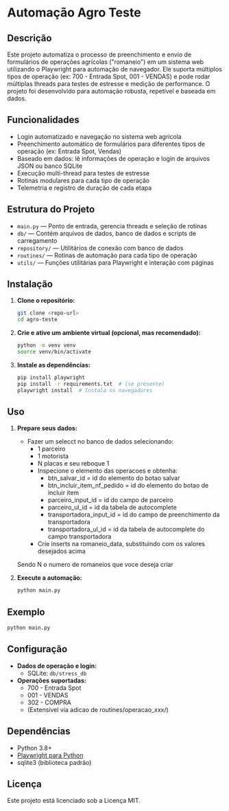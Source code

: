 # Automação Agro Teste

## Descrição

Este projeto automatiza o processo de preenchimento e envio de formulários de operações agrícolas ("romaneio") em um sistema web utilizando o Playwright para automação de navegador. Ele suporta múltiplos tipos de operação (ex: 700 - Entrada Spot, 001 - VENDAS) e pode rodar múltiplas threads para testes de estresse e medição de performance. O projeto foi desenvolvido para automação robusta, repetível e baseada em dados.

## Funcionalidades

- Login automatizado e navegação no sistema web agrícola
- Preenchimento automático de formulários para diferentes tipos de operação (ex: Entrada Spot, Vendas)
- Baseado em dados: lê informações de operação e login de arquivos JSON ou banco SQLite
- Execução multi-thread para testes de estresse
- Rotinas modulares para cada tipo de operação
- Telemetria e registro de duração de cada etapa

## Estrutura do Projeto

- `main.py` — Ponto de entrada, gerencia threads e seleção de rotinas
- `db/` — Contém arquivos de dados, banco de dados e scripts de carregamento
- `repository/` — Utilitários de conexão com banco de dados
- `routines/` — Rotinas de automação para cada tipo de operação
- `utils/` — Funções utilitárias para Playwright e interação com páginas

## Instalação

1. **Clone o repositório:**
   ```bash
   git clone <repo-url>
   cd agro-teste
   ```
2. **Crie e ative um ambiente virtual (opcional, mas recomendado):**
   ```bash
   python -m venv venv
   source venv/bin/activate
   ```
3. **Instale as dependências:**
   ```bash
   pip install playwright
   pip install -r requirements.txt  # (se presente)
   playwright install  # Instala os navegadores
   ```

## Uso

1. **Prepare seus dados:**
   - Fazer um selecct no banco de dados selecionando:
        - 1 parceiro
        - 1 motorista
        - N placas e seu reboque 1
        - Inspecione o elemento das operacoes e obtenha:
            - btn_salvar_id = id do elemento do botao salvar
            - btn_incluir_item_nf_pedido = id do elemento do botao de incluir item
            - parceiro_input_id = id do campo de parceiro
            - parceiro_ul_id = id da tabela de autocomplete
            - transportadora_input_id = id do campo de preenchimento da transportadora
            - transportadora_ul_id = id da tabela de autocomplete do campo transportadora
        - Crie inserts na romaneio_data, substituindo com os valores desejados acima


    Sendo N o numero de romaneios que voce deseja criar
2. **Execute a automação:**
   ```bash
   python main.py
   ```

## Exemplo

```python
python main.py
```

## Configuração

- **Dados de operação e login:**
  - SQLite: `db/stress_db`
- **Operações suportadas:**
  - 700 - Entrada Spot
  - 001 - VENDAS
  - 302 - COMPRA
  - (Extensível via adicao de routines/operacao_xxx/)

## Dependências

- Python 3.8+
- [Playwright para Python](https://playwright.dev/python/)
- sqlite3 (biblioteca padrão)

## Licença

Este projeto está licenciado sob a Licença MIT.
